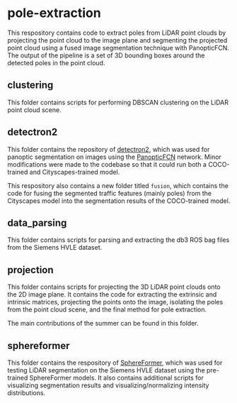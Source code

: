 # pole-extraction
This respository contains code to extract poles from LiDAR point clouds by projecting the point cloud to the image plane and segmenting the projected point cloud using a fused image segmentation technique with PanopticFCN. The output of the pipeline is a set of 3D bounding boxes around the detected poles in the point cloud.

## clustering
This folder contains scripts for performing DBSCAN clustering on the LiDAR point cloud scene.

## detectron2
This folder contains the repository of [detectron2](https://github.com/facebookresearch/detectron2), which was used for panoptic segmentation on images using the [PanopticFCN](https://github.com/dvlab-research/PanopticFCN) network. Minor modifications were made to the codebase so that it could run both a COCO-trained and Cityscapes-trained model.

This respository also contains a new folder titled `fusion`, which contains the code for fusing the segmented traffic features (mainly poles) from the Cityscapes model into the segmentation results of the COCO-trained model.

## data_parsing
This folder contains scripts for parsing and extracting the db3 ROS bag files from the Siemens HVLE dataset.

## projection
This folder contains scripts for projecting the 3D LiDAR point clouds onto the 2D image plane. It contains the code for extracting the extrinsic and intrinsic matrices, projecting the points onto the image, isolating the poles from the point cloud scene, and the final method for pole extraction.

The main contributions of the summer can be found in this folder.

## sphereformer
This folder contains the respository of [SphereFormer](https://github.com/dvlab-research/SphereFormer), which was used for testing LiDAR segmentation on the Siemens HVLE dataset using the pre-trained SphereFormer models. It also contains additional scripts for visualizing segmentation results and visualizing/normalizing intensity distributions.
